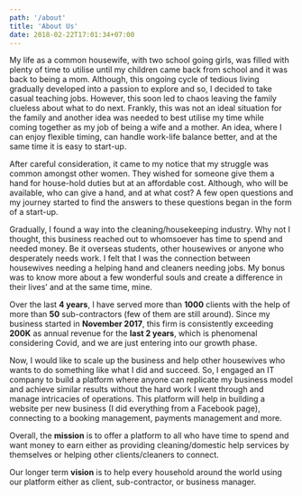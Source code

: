 ```yaml
---
path: '/about'
title: 'About Us'
date: 2018-02-22T17:01:34+07:00
---
```

My life as a common housewife, with two school going girls, was filled with plenty of time to utilise until my children came back from school and it was back to being a mom. Although, this ongoing cycle of tedious living gradually developed into a passion to explore and so, I decided to take casual teaching jobs. However, this soon led to chaos leaving the family clueless about what to do next. Frankly, this was not an ideal situation for the family and another idea was needed to best utilise my time while coming together as my job of being a wife and a mother. An idea, where I can enjoy flexible timing, can handle work-life balance better, and at the same time it is easy to start-up.

After careful consideration, it came to my notice that my struggle was common amongst other women. They wished for someone give them a hand for house-hold duties but at an affordable cost. Although, who will be available, who can give a hand, and at what cost? A few open questions and my journey started to find the answers to these questions began in the form of a start-up.

Gradually, I found a way into the cleaning/housekeeping industry. Why not I thought, this business reached out to whomsoever has time to spend and needed money. Be it overseas students, other housewives or anyone who desperately needs work. I felt that I was the connection between housewives needing a helping hand and cleaners needing jobs. My bonus was to know more about a few wonderful souls and create a difference in their lives’ and at the same time, mine.

Over the last **4 years**, I have served more than **1000** clients with the help of more than **50** sub-contractors (few of them are still around). Since my business started in **November 2017**, this firm is consistently exceeding **200K** as annual revenue for the **last 2 years**, which is phenomenal considering Covid, and we are just entering into our growth phase.

Now, I would like to scale up the business and help other housewives who wants to do something like what I did and succeed. So, I engaged an IT company to build a platform where anyone can replicate my business model and achieve similar results without the hard work I went through and manage intricacies of operations. This platform will help in building a website per new business (I did everything from a Facebook page), connecting to a booking management, payments management and more.

Overall, the **mission** is to offer a platform to all who have time to spend and want money to earn either as providing cleaning/domestic help services by themselves or helping other clients/cleaners to connect.

Our longer term **vision** is to help every household around the world using our platform either as client, sub-contractor, or business manager.